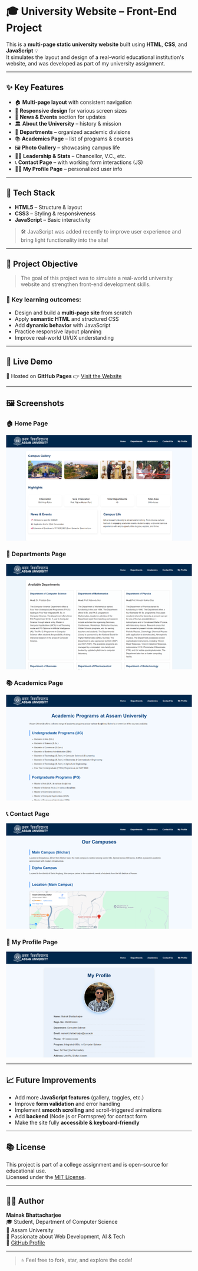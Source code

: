 # 🎓 University Website – Front-End Project

This is a **multi-page static university website** built using **HTML**, **CSS**, and **JavaScript** 💡  
It simulates the layout and design of a real-world educational institution's website, and was developed as part of my university assignment.

---

## ✨ Key Features

- 🏠 **Multi-page layout** with consistent navigation
- 📱 **Responsive design** for various screen sizes
- 📰 **News & Events** section for updates
- 🏛️ **About the University** – history & mission
- 🏢 **Departments** – organized academic divisions
- 📚 **Academics Page** – list of programs & courses
- 🖼️ **Photo Gallery** – showcasing campus life
- 🧑‍💼 **Leadership & Stats** – Chancellor, V.C., etc.
- 📞 **Contact Page** – with working form interactions (JS)
- 🙋‍♂️ **My Profile Page** – personalized user info

---

## 🧰 Tech Stack

- **HTML5** – Structure & layout  
- **CSS3** – Styling & responsiveness  
- **JavaScript** – Basic interactivity

> 🛠️ JavaScript was added recently to improve user experience and bring light functionality into the site!

---

## 🎯 Project Objective

> The goal of this project was to simulate a real-world university website and strengthen front-end development skills.

### 📌 Key learning outcomes:

- Design and build a **multi-page site** from scratch
- Apply **semantic HTML** and structured CSS
- Add **dynamic behavior** with JavaScript
- Practice responsive layout planning
- Improve real-world UI/UX understanding

---

## 🚀 Live Demo

🔗 Hosted on **GitHub Pages**  👉 [Visit the Website](https://mainak-bhattacharjee.github.io/University-Website/)

---

## 🖼️ Screenshots

### 🏠 Home Page  
![Home](img/Screenshot1.png)

### 🏢 Departments Page  
![Departments](img/Screenshot2.png)

### 📚 Academics Page  
![Academics](img/Screenshot3.png)

### 📞 Contact Page  
![Contact](img/Screenshot4.png)

### 👤 My Profile Page  
![Profile](img/Screenshot5.png)

---

## 📈 Future Improvements

- Add more **JavaScript features** (gallery, toggles, etc.)
- Improve **form validation** and error handling
- Implement **smooth scrolling** and scroll-triggered animations
- Add **backend** (Node.js or Formspree) for contact form
- Make the site fully **accessible & keyboard-friendly**

---

## 📚 License

This project is part of a college assignment and is open-source for educational use.  
Licensed under the [MIT License](LICENSE).

---

## 👨‍🎓 Author

**Mainak Bhattacharjee**  
🎓 Student, Department of Computer Science  
📍 Assam University  
💼 Passionate about Web Development, AI & Tech  
🔗 [GitHub Profile](https://github.com/mainak-bhattacharjee)

---

> ⭐ Feel free to fork, star, and explore the code!
